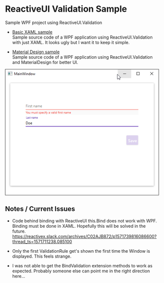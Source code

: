 # ReactiveUI Validation Sample
Sample WPF project using ReactiveUI.Validation

* [Basic XAML sample](01-Basic-XAML)  
Sample source code of a WPF application using ReactiveUI.Validation with just XAML. It looks ugly but I want it to keep it simple.

* [Material Design sample](01-Basic-XAML)  
Sample source code of a WPF application using ReactiveUI.Validation and MaterialDesign for better UI.

![](MaterialDesign-Capture-01.png)

## Notes / Current Issues
* Code behind binding with ReactiveUI this.Bind does not work with WPF. Binding must be done in XAML. Hopefully this will be solved in the future. https://reactivex.slack.com/archives/C02AJB872/p1571739816086600?thread_ts=1571711238.085100

* Only the first ValidationRule get's shown the first time the Window is displayed. This feels strange.

* I was not able to get the BindValidation extension methods to work as expected. Probably someone else can point me in the right direction here...
